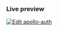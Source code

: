 ### Live preview

[![Edit apollo-auth](https://codesandbox.io/static/img/play-codesandbox.svg)](https://codesandbox.io/s/github/sbogdaniuk/cra-apollo/tree/master/)
